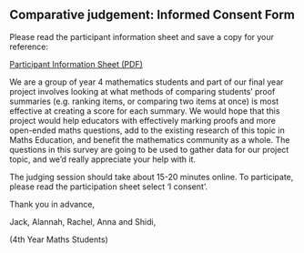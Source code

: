 ## Comparative judgement: Informed Consent Form

Please read the participant information sheet and save a copy for your reference:

<a href="participant-information-sheet.pdf" target="_blank" class="btn btn-primary"><i class="fa fa-file-pdf"></i> Participant Information Sheet (PDF)</a>

We are a group of year 4 mathematics students and part of our final year project involves looking at what methods of comparing students’ proof summaries (e.g. ranking items, or comparing two items at once) is most effective at creating a score for each summary. We would hope that this project would help educators with effectively marking proofs and more open-ended maths questions, add to the existing research of this topic in Maths Education, and benefit the mathematics community as a whole. The questions in this survey are going to be used to gather data for our project topic, and we’d really appreciate your help with it.
 

The judging session should take about 15-20 minutes online. To participate, please read the participation sheet select ‘I consent’.

 

Thank you in advance,

Jack, Alannah, Rachel, Anna and Shidi,

 

(4th Year Maths Students)
